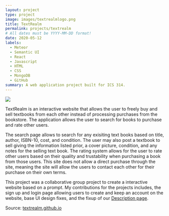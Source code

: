 ```yaml
---
layout: project
type: project
image: images/textrealmlogo.png
title: TextRealm
permalink: projects/textrealm
# All dates must be YYYY-MM-DD format!
date: 2020-05-12
labels:
  - Meteor
  - Semantic UI
  - React
  - Javascript
  - HTML
  - CSS
  - MongoDB
  - GitHub
summary: A web application project built for ICS 314.
---
```


<img class="ui image" src="{{ site.baseurl }}/images/LandingFinal.png">

TextRealm is an interactive website that allows the user to freely buy and sell textbooks from each other instead of processing purchases from the bookstore. The application allows the user to search for books to purchase and rate other users.

The search page allows to search for any exisiting text books based on title, author, ISBN-10, cost, and condition. The user may also post a textbook to sell giving the information listed prior, a cover picture, condition, and any notes for the selling text book. The rating system allows for the user to rate other users based on their quality and trustability when purchasing a book from those users. This site does not allow a direct purchase through the site, meaning the site will allow the users to contact each other for their purchase on their own terms.

This project was a collaborative group project to create a interactive website based on a prompt. My contributions for the projects includes, the sign up and login page allowing users to create and keep an account on the website, base UI design fixes, and the fixup of our [Description page](https://textrealm.github.io/).


Source: <a href="https://textrealm.github.io/"><i class="large github icon "></i>textrealm.github.io</a>
